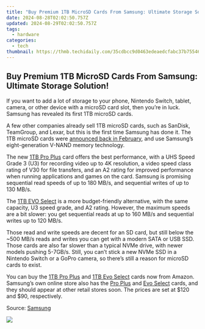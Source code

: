 ```yaml
---
title: "Buy Premium 1TB MicroSD Cards From Samsung: Ultimate Storage Solution!"
date: 2024-08-28T02:02:50.757Z
updated: 2024-08-29T02:02:50.757Z
tags:
  - hardware
categories:
  - tech
thumbnail: https://thmb.techidaily.com/35cdbcc9d0463edeaedcfabc37b755463ffdb3615e7f86b0660ca31e9acd1987.jpg
---
```


## Buy Premium 1TB MicroSD Cards From Samsung: Ultimate Storage Solution!

If you want to add a lot of storage to your phone, Nintendo Switch, tablet, camera, or other device with a microSD card slot, then you’re in luck. Samsung has revealed its first 1TB microSD cards.

 A few other companies already sell 1TB microSD cards, such as SanDisk, TeamGroup, and Lexar, but this is the first time Samsung has done it. The 1TB microSD cards were [announced back in February](https://instagram-video-recordings.techidaily.com/new-your-step-by-step-roadmap-for-instagrams-latest-feature-sharing-gifs/), and use Samsung’s eight-generation V-NAND memory technology.

 The new [1TB Pro Plus](https://www.amazon.com/SAMSUNG-microSD-MicroSDXC-MB-MD1T0SA-AM/dp/B0CWPNS8JY?tag=hotoge-20&ascsubtag=UUhtgUeUpU2004566&asc%5Frefurl=https%3A%2F%2Fwww.howtogeek.com%2Fsamsung-now-sells-1tb-microsd-cards%2F&asc%5Fcampaign=Short-Term) card offers the best performance, with a UHS Speed Grade 3 (U3) for recording video up to 4K resolution, a video speed class rating of V30 for file transfers, and an A2 rating for improved performance when running applications and games on the card. Samsung is promising sequential read speeds of up to 180 MB/s, and sequential writes of up to 130 MB/s.

 The [1TB EVO Select](https://www.amazon.com/SAMSUNG-Adapter-microSDXC-MB-ME512KA-AM/dp/B0CWPNR918?tag=hotoge-20&ascsubtag=UUhtgUeUpU2004566&asc%5Frefurl=https%3A%2F%2Fwww.howtogeek.com%2Fsamsung-now-sells-1tb-microsd-cards%2F&asc%5Fcampaign=Short-Term) is a more budget-friendly alternative, with the same capacity, U3 speed grade, and A2 rating. However, the maximum speeds are a bit slower: you get sequential reads at up to 160 MB/s and sequential writes up to 120 MB/s.

 Those read and write speeds are decent for an SD card, but still below the \~500 MB/s reads and writes you can get with a modern SATA or USB SSD. Those cards are also far slower than a typical NVMe drive, with newer models pushing 5-7GB/s. Still, you can’t stick a new NVMe SSD in a Nintendo Switch or a GoPro camera, so there’s still a reason for microSD cards to exist.

 You can buy the [1TB Pro Plus](https://www.amazon.com/SAMSUNG-microSD-MicroSDXC-MB-MD1T0SA-AM/dp/B0CWPNS8JY?tag=hotoge-20&ascsubtag=UUhtgUeUpU2004566&asc%5Frefurl=https%3A%2F%2Fwww.howtogeek.com%2Fsamsung-now-sells-1tb-microsd-cards%2F&asc%5Fcampaign=Short-Term) and [1TB Evo Select](https://www.amazon.com/SAMSUNG-Adapter-microSDXC-MB-ME512KA-AM/dp/B0CWPNR918?tag=hotoge-20&ascsubtag=UUhtgUeUpU2004566&asc%5Frefurl=https%3A%2F%2Fwww.howtogeek.com%2Fsamsung-now-sells-1tb-microsd-cards%2F&asc%5Fcampaign=Short-Term) cards now from Amazon. Samsung’s own online store also has the [Pro Plus](https://shop-links.co/link/?exclusive=1&publisher_slug=itechdaily19598&url=https%3A%2F%2Fwww.samsung.com%2Fus%2Fcomputing%2Fmemory-storage%2Fmemory-cards%2Fpro-plus-adapter-microsdxc-1tb-mb-md1t0sa-am%2F) and [Evo Select](https://shop-links.co/link/?exclusive=1&publisher_slug=itechdaily19598&url=https%3A%2F%2Fwww.samsung.com%2Fus%2Fcomputing%2Fmemory-storage%2Fmemory-cards%2Fevo-select-adapter-microsdxc-1tb-mb-me1t0sa-am%2F) cards, and they should appear at other retail stores soon. The prices are set at $120 and $90, respectively.

 Source: [Samsung](https://shop-links.co/link/?exclusive=1&publisher_slug=itechdaily19598&url=https%3A%2F%2Fnews.samsung.com%2Fus%2Fsamsung-launches-enhanced-1tb-microsd-cards-improved-performance-higher-capacity%2F)

<ins class="adsbygoogle"
     style="display:block"
     data-ad-format="autorelaxed"
     data-ad-client="ca-pub-7571918770474297"
     data-ad-slot="1223367746"></ins>



<ins class="adsbygoogle"
     style="display:block"
     data-ad-client="ca-pub-7571918770474297"
     data-ad-slot="8358498916"
     data-ad-format="auto"
     data-full-width-responsive="true"></ins>



<!-- affiliate ads begin -->
<a href="https://store.movavi.com/affiliate.php?ACCOUNT=MOVAVI&AFFILIATE=108875&PATH=https%3A%2F%2Fwww.movavi.com%3FAFFILIATE%3D108875%26RESOURCE%3DMovavi%2BScreen%2BRecorder%2Bbox"><img src="https://mcusercontent.com/0885a03ded3d480dca9287f12/images/f026b149-fc7c-fd54-5f3e-1460bbb19b6b.jpg" border="0"></a>
<!-- affiliate ads end -->